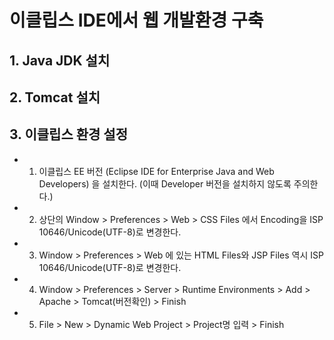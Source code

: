 # 이클립스 IDE에서 웹 개발환경 구축
## 1. Java JDK 설치
## 2. Tomcat 설치
## 3. 이클립스 환경 설정
- 1. 이클립스 EE 버전 (Eclipse IDE for Enterprise Java and Web Developers) 을 설치한다. (이때 Developer 버전을 설치하지 않도록 주의한다.)
- 2. 상단의 Window > Preferences > Web > CSS Files 에서 Encoding을 ISP 10646/Unicode(UTF-8)로 변경한다.
- 3. Window > Preferences > Web 에 있는 HTML Files와 JSP Files 역시 ISP 10646/Unicode(UTF-8)로 변경한다.
- 4. Window > Preferences > Server > Runtime Environments > Add > Apache > Tomcat(버전확인) > Finish
- 5. File > New > Dynamic Web Project > Project명 입력 > Finish


